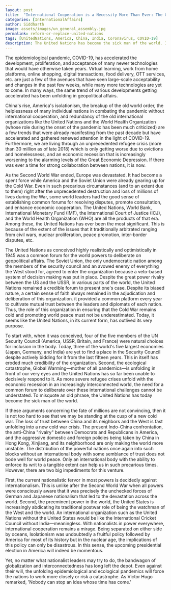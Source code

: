 ```yaml
---
layout: post
title:  "International Cooperation is a Necessity More Than Ever: The United Nations Must be Reformed or Replaced"
categories: [InternationalAffairs]
author: Siddharth
image: assets/images/un_general_assembly.jpg
permalink: reform-or-replace-united-nations
tags: [UnitedNations, America, China, India, Coronavirus, COVID-19]
description: The United Nations has become the sick man of the world. Its response to COVID-19 and Global Warming shows that it must be reformed or replaced.
---
```

The epidemiological pandemic, COVID-19, has accelerated the development, proliferation, and acceptance of many newer technologies that would have otherwise taken years. Virtual learning, work from home platforms, online shopping, digital transactions, food delivery, OTT services, etc. are just a few of the avenues that have seen large-scale acceptability and changes in the past few weeks, while many more technologies are yet to come. In many ways, the same trend of various developments getting accelerated has been unfolding in geopolitical affairs.

China's rise, America's isolationism, the breakup of the old world order, the helplessness of many individual nations in combating the pandemic without international cooperation, and redundancy of the old international organizations like the United Nations and the World Health Organization (whose role during the onset of the pandemic has been much criticized) are a few trends that were already manifesting from the past decade but have accelerated and gathered renewed attention in the light of COVID-19. Furthermore, we are living through an unprecedented refugee crisis (more than 30 million as of late 2018) which is only getting worse due to evictions and homelessness, and an economic recession that is increasingly worsening to the alarming levels of the Great Economic Depression. If there was ever a time for strong collaboration between nations, it is now.

As the Second World War ended, Europe was devastated. It had become a spent force while America and the Soviet Union were already gearing up for the Cold War. Even in such precarious circumstances (and to an extent due to them) right after the unprecedented destruction and loss of millions of lives during the War, some world leaders had the good sense of establishing common forums for resolving disputes, promote consultation, and enhance economic cooperation. The United Nations, World Bank, International Monetary Fund (IMF), the International Court of Justice (ICJ), and the World Health Organization (WHO) are all the products of that era. Among these, the United Nations has ever been the most significant. This is because of the extent of the issues that it traditionally arbitrated ranging from civil wars, nuclear proliferation, peace promotion, inter-border disputes, etc.

The United Nations as conceived highly realistically and optimistically in 1945 was a common forum for the world powers to deliberate on geopolitical affairs. The Soviet Union, the only undemocratic nation among the members of the security council and an avowed enemy of everything the West stood for, agreed to enter the organization because a veto-based system of decision making was put in place. Despite the great power rivalry between the US and the USSR, in various parts of the world, the United Nations remained a credible forum to present one's case. Despite its biased nature, a certain sense of faith always remained in the adjudication and deliberation of this organization. it provided a common platform every year to cultivate mutual trust between the leaders and diplomats of each nation. Thus, the role of this organization in ensuring that the Cold War remains cold and promoting world peace must not be underestimated. Today, it seems like the United Nations, in its current form, has outlived its very purpose.

To start with, when it was conceived, four of the five members of the UN Security Council (America, USSR, Britain, and France) were natural choices for inclusion in the body. Today, three of the world's five largest economies (Japan, Germany, and India) are yet to find a place in the Security Council despite actively bidding for it from the last fifteen years. This in itself has eroded much credibility of the organization. Second, the ecological catastrophe, Global Warming—mother of all pandemics—is unfolding in front of our very eyes and the United Nations has so far been unable to decisively respond to it. As more severe refugee crises unfold with the economic recession in an increasingly interconnected world, the need for a common forum to deliberate over these international challenges cannot be understated. To misquote an old phrase, the United Nations has today become the sick man of the world.

If these arguments concerning the fate of millions are not convincing, then it is not too hard to see that we may be standing at the cusp of a new cold war. The loss of trust between China and its neighbors and the West is fast unfolding into a new cold war crisis. The present Indo-China confrontation, the anti-China "rivalry" between Democrats and Republicans in America, and the aggressive domestic and foreign policies being taken by China in Hong Kong, Xinjiang, and its neighborhood are only making the world more unstable. The distribution of the powerful nations once again into such blocks without an international body with some semblance of trust does not bode well for world peace. Only an international body with the ability to enforce its writ to a tangible extent can help us in such precarious times. However, there are two big impediments for this venture.

First, the current nationalistic fervor in most powers is decidedly against internationalism. This is unlike after the Second World War when all powers were consciously aware that it was precisely the unchecked forces of German and Japanese nationalism that led to the devastation across the world. Second, the preeminent power in the world, the United States is increasingly abdicating its traditional postwar role of being the watchman of the West and the world. An international organization such as the United Nations without the United States would be like the International Cricket Council without India—meaningless. With nationalists in power everywhere, international cooperation remains a mirage. Being separated on either side by oceans, Isolationism was undoubtedly a fruitful policy followed by America for most of its history but in the nuclear age, the implications of this policy can only be disastrous. In this sense, the upcoming presidential election in America will indeed be momentous. 

Yet, no matter what nationalist leaders may try to do, the bandwagon of globalization and interconnectedness has long left the depot. Even against their will, the unfolding epidemiological and ecological pandemics will force the nations to work more closely or risk a catastrophe. As Victor Hugo remarked, 'Nobody can stop an idea whose time has come.'